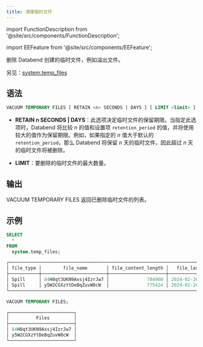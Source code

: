 ```yaml
---
title: 清理临时文件
---
```


import FunctionDescription from '@site/src/components/FunctionDescription';

<FunctionDescription description="引入或更新于：v1.2.348"/>

import EEFeature from '@site/src/components/EEFeature';

<EEFeature featureName='清理临时文件'/>

删除 Databend 创建的临时文件，例如溢出文件。

另见：[system.temp_files](../../00-sql-reference/20-system-tables/system-temp-files.md)

## 语法

```sql
VACUUM TEMPORARY FILES [ RETAIN <n> SECONDS | DAYS ] [ LIMIT <limit> ]
```

- **RETAIN n SECONDS | DAYS**：此选项决定临时文件的保留期限。当指定此选项时，Databend 将比较 *n* 的值和设置项 `retention_period` 的值，并将使用较大的值作为保留期限。例如，如果指定的 *n* 值大于默认的 `retention_period`，那么 Databend 将保留 *n* 天的临时文件，因此超过 *n* 天的临时文件将被删除。

- **LIMIT**：要删除的临时文件的最大数量。

## 输出

VACUUM TEMPORARY FILES 返回已删除临时文件的列表。

## 示例

```sql
SELECT
  *
FROM
  system.temp_files;

┌───────────────────────────────────────────────────────────────────────────────────────┐
│ file_type │        file_name       │ file_content_length │   file_last_modified_time  │
├───────────┼────────────────────────┼─────────────────────┼────────────────────────────┤
│ Spill     │ 84H8qt3UKN9Axsj4IzrJw7 │              784960 │ 2024-02-26 02:14:46.037784 │
│ Spill     │ y5W2CGXzYtDeBqZuvW0cW  │              775424 │ 2024-02-26 02:14:46.037784 │
└───────────────────────────────────────────────────────────────────────────────────────┘

VACUUM TEMPORARY FILES;

┌────────────────────────┐
│          Files         │
├────────────────────────┤
│ 84H8qt3UKN9Axsj4IzrJw7 │
│ y5W2CGXzYtDeBqZuvW0cW  │
└────────────────────────┘
```
